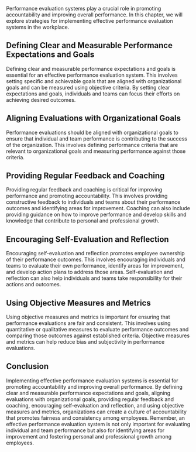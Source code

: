
Performance evaluation systems play a crucial role in promoting accountability and improving overall performance. In this chapter, we will explore strategies for implementing effective performance evaluation systems in the workplace.

Defining Clear and Measurable Performance Expectations and Goals
----------------------------------------------------------------

Defining clear and measurable performance expectations and goals is essential for an effective performance evaluation system. This involves setting specific and achievable goals that are aligned with organizational goals and can be measured using objective criteria. By setting clear expectations and goals, individuals and teams can focus their efforts on achieving desired outcomes.

Aligning Evaluations with Organizational Goals
----------------------------------------------

Performance evaluations should be aligned with organizational goals to ensure that individual and team performance is contributing to the success of the organization. This involves defining performance criteria that are relevant to organizational goals and measuring performance against those criteria.

Providing Regular Feedback and Coaching
---------------------------------------

Providing regular feedback and coaching is critical for improving performance and promoting accountability. This involves providing constructive feedback to individuals and teams about their performance outcomes and identifying areas for improvement. Coaching can also include providing guidance on how to improve performance and develop skills and knowledge that contribute to personal and professional growth.

Encouraging Self-Evaluation and Reflection
------------------------------------------

Encouraging self-evaluation and reflection promotes employee ownership of their performance outcomes. This involves encouraging individuals and teams to evaluate their own performance, identify areas for improvement, and develop action plans to address those areas. Self-evaluation and reflection can also help individuals and teams take responsibility for their actions and outcomes.

Using Objective Measures and Metrics
------------------------------------

Using objective measures and metrics is important for ensuring that performance evaluations are fair and consistent. This involves using quantitative or qualitative measures to evaluate performance outcomes and comparing those outcomes against established criteria. Objective measures and metrics can help reduce bias and subjectivity in performance evaluations.

Conclusion
----------

Implementing effective performance evaluation systems is essential for promoting accountability and improving overall performance. By defining clear and measurable performance expectations and goals, aligning evaluations with organizational goals, providing regular feedback and coaching, encouraging self-evaluation and reflection, and using objective measures and metrics, organizations can create a culture of accountability that promotes fairness and consistency among employees. Remember, an effective performance evaluation system is not only important for evaluating individual and team performance but also for identifying areas for improvement and fostering personal and professional growth among employees.

